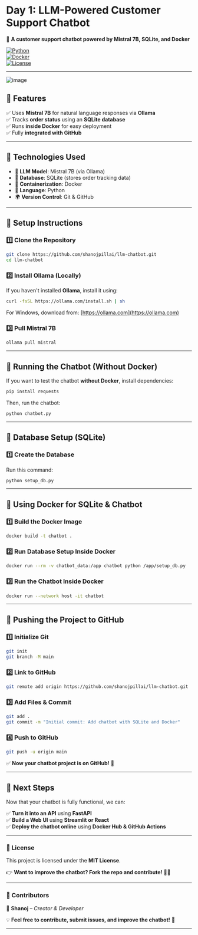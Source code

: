 # **Day 1: LLM-Powered Customer Support Chatbot**  
🚀 **A customer support chatbot powered by Mistral 7B, SQLite, and Docker**  

[![Python](https://img.shields.io/badge/Python-3.10-blue.svg)](https://www.python.org/)  
[![Docker](https://img.shields.io/badge/Docker-✔-blue.svg)](https://www.docker.com/)  
[![License](https://img.shields.io/badge/License-MIT-green.svg)](LICENSE)  

---
![image](https://github.com/user-attachments/assets/a022fa6c-e741-48c8-8651-65149a250490)


## **📌 Features**  
✅ Uses **Mistral 7B** for natural language responses via **Ollama**  
✅ Tracks **order status** using an **SQLite database**  
✅ Runs **inside Docker** for easy deployment  
✅ Fully **integrated with GitHub**  

---

## **📌 Technologies Used**  
- 🧠 **LLM Model**: Mistral 7B (via Ollama)  
- 📂 **Database**: SQLite (stores order tracking data)  
- 🐳 **Containerization**: Docker  
- 🐍 **Language**: Python  
- 🌍 **Version Control**: Git & GitHub  

---

## **📌 Setup Instructions**  

### **1️⃣ Clone the Repository**  
```bash
git clone https://github.com/shanojpillai/llm-chatbot.git
cd llm-chatbot
```

### **2️⃣ Install Ollama (Locally)**
If you haven't installed **Ollama**, install it using:
```bash
curl -fsSL https://ollama.com/install.sh | sh
```
For Windows, download from: [https://ollama.com](https://ollama.com)

### **3️⃣ Pull Mistral 7B**
```bash
ollama pull mistral
```

---

## **📌 Running the Chatbot (Without Docker)**
If you want to test the chatbot **without Docker**, install dependencies:  
```bash
pip install requests
```
Then, run the chatbot:
```bash
python chatbot.py
```

---

## **📌 Database Setup (SQLite)**
### **1️⃣ Create the Database**
Run this command:
```bash
python setup_db.py
```

---

## **📌 Using Docker for SQLite & Chatbot**
### **1️⃣ Build the Docker Image**
```bash
docker build -t chatbot .
```

### **2️⃣ Run Database Setup Inside Docker**
```bash
docker run --rm -v chatbot_data:/app chatbot python /app/setup_db.py
```

### **3️⃣ Run the Chatbot Inside Docker**
```bash
docker run --network host -it chatbot
```

---

## **📌 Pushing the Project to GitHub**
### **1️⃣ Initialize Git**
```bash
git init
git branch -M main
```

### **2️⃣ Link to GitHub**
```bash
git remote add origin https://github.com/shanojpillai/llm-chatbot.git
```

### **3️⃣ Add Files & Commit**
```bash
git add .
git commit -m "Initial commit: Add chatbot with SQLite and Docker"
```

### **4️⃣ Push to GitHub**
```bash
git push -u origin main
```

✅ **Now your chatbot project is on GitHub!** 🎉  

---

## **📌 Next Steps**
Now that your chatbot is fully functional, we can:  

✅ **Turn it into an API** using **FastAPI**  
✅ **Build a Web UI** using **Streamlit or React**  
✅ **Deploy the chatbot online** using **Docker Hub & GitHub Actions**  

---

### **📜 License**
This project is licensed under the **MIT License**.  

👉 **Want to improve the chatbot? Fork the repo and contribute!** 🚀😊  

---

### **📌 Contributors**  
👤 **Shanoj** – *Creator & Developer*  

💡 **Feel free to contribute, submit issues, and improve the chatbot!** 🎉  

---
